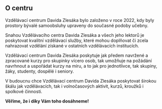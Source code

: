 ## O centru

Vzdělávací centrum Davida Zlesáka bylo založeno v roce 2022, kdy byly prostory bývalé samoobsluhy upraveny do současné podoby učebny.

Snahou Vzdělávacího centra Davida Zlesáka a všech jeho lektorů je poskytovat kvalitní vzdělávací služby, které mohou doplňovat či zcela nahrazovat vzdělání získané v ostatních vzdělávacích institucích.

Vzdělávací centrum Davida Zlesáka poskytuje jak předem navržené a zpracované kurzy pro skupinky vícero osob, tak umožňuje na požádání navrhnout a uspořádat kurzy na míru, a to jak pro jednotlivce, tak skupiny, žáky, studenty, dospělé i seniory. 

V budoucnu chce Vzdělávací centrum Davida Zlesáka poskytovat širokou škálu jak vzdělávacích, tak i volnočasových aktivit, kurzů, kroužků i spolkové činnosti. 

**Věříme, že i díky Vám toho dosáhneme!**